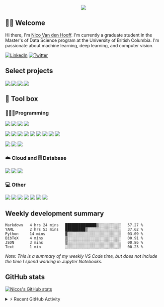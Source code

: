<!--Colour: #861AF7-->

<!--Typing header
To make your own: https://github.com/DenverCoder1/DenverCoder1/blob/main/README.md
-->
<p align="center">
  <img src="https://readme-typing-svg.herokuapp.com?color=%23861AF7&center=true&vCenter=true&lines=Welcome+to+Nico's+profile." />
</p>

<!--Welcome section-->
## 👋🏽 Welcome 
Hi there, I'm [Nico Van den Hooff](https://www.nicovandenhooff.com/).  I'm currently a graduate student in the Master's of Data Science program at the University of British Columbia.  I'm passionate about machine learning, deep learning, and computer vision.

<p align="left">
    <a href="https://www.linkedin.com/in/nicovandenhooff/"><img alt="LinkedIn" src="https://img.shields.io/badge/LinkedIn-0A66C2?logo=LinkedIn&logoColor=white"></a>
    <a href="https://twitter.com/nicovandenhooff"><img alt="Twitter" src="https://img.shields.io/badge/Twitter-1DA1F2?logo=Twitter&logoColor=white"></a>
</p>

<!--Projects section-->

## Select projects

<a href="https://github.com/nicovandenhooff/indoor-scene-detector">
  <img align="center" src="https://github-readme-stats.vercel.app/api/pin/?username=nicovandenhooff&repo=indoor-scene-detector&theme=midnight-purple" />
</a>
<a href="https://github.com/nicovandenhooff/reddit-data-collector">
  <img align="center" src="https://github-readme-stats.vercel.app/api/pin/?username=nicovandenhooff&repo=reddit-data-collector&theme=midnight-purple" />
</a>
<a href="https://github.com/nicovandenhooff/top-repo-analysis">
  <img align="center" src="https://github-readme-stats.vercel.app/api/pin/?username=nicovandenhooff&repo=top-repo-analysis&theme=midnight-purple" />
</a>
<a href="https://github.com/nicovandenhooff/wids-datathon-2022">
  <img align="center" src="https://github-readme-stats.vercel.app/api/pin/?username=nicovandenhooff&repo=wids-datathon-2022&theme=midnight-purple" />
</a>

<!--Tool box section-->
## 🧰 Tool box

### 👨🏽‍💻Programming

![](https://img.shields.io/badge/code-Python-861AF7?logo=python&logoColor=white)
![](https://custom-icon-badges.herokuapp.com/badge/code-SQL-861AF7?logo=database&logoColor=white)
![](https://img.shields.io/badge/code-R-861AF7?logo=R&logoColor=white)
![](https://img.shields.io/badge/code-Java-861AF7?logo=java&logoColor=white)

![](https://img.shields.io/badge/library-PyTorch-861AF7?logo=pytorch&logoColor=white)
![](https://img.shields.io/badge/library-scikit%20learn-861AF7?logo=scikit-learn&logoColor=white)
![](https://img.shields.io/badge/library-NumPy-861AF7?logo=numpy&logoColor=white)
![](https://img.shields.io/badge/library-pandas-861AF7?logo=pandas&logoColor=white)
![](https://img.shields.io/badge/library-SciPy-861AF7?logo=SciPy&logoColor=white)
![](https://img.shields.io/badge/library-statsmodels-861AF7)
![](https://img.shields.io/badge/library-Flask-861AF7?logo=flask&logoColor=white)
![](https://img.shields.io/badge/library-dash-861AF7?logo=plotly&logoColor=white)
![](https://img.shields.io/badge/library-pytest-861AF7?logo=pytest&logoColor=white)

![](https://custom-icon-badges.herokuapp.com/badge/data%20viz-matplotlib-861AF7?logo=matplotlib)
![](https://img.shields.io/badge/data%20viz-seaborn-861AF7)
![](https://img.shields.io/badge/data%20viz-Altair-861AF7)

### ☁️ Cloud and 🗄️ Database

![](https://img.shields.io/badge/cloud-aws-861AF7?logo=Amazon%20AWS&logoColor=white)
![](https://img.shields.io/badge/database-PostgreSQL-861AF7?logo=PostgreSQL&logoColor=white)
![](https://img.shields.io/badge/NoSQL-MongoDB-861AF7?logo=MongoDB&logoColor=white)

### 💻 Other

![](https://img.shields.io/badge/containers-Docker-861AF7?logo=docker&logoColor=white)
![](https://img.shields.io/badge/vc-git-861AF7?logo=git&logoColor=white)
![](https://img.shields.io/badge/vc-GitHub-861AF7?logo=github&logoColor=white)
![](https://img.shields.io/badge/BI-PowerBI-861AF7?logo=powerbi&logoColor=white)
![](https://img.shields.io/badge/spreadsheets-Microsoft%20Excel-861AF7?logo=Microsoft%20Excel&logoColor=white)
![](https://img.shields.io/badge/code-Markdown-861AF7?logo=markdown&logoColor=white)
![](https://img.shields.io/badge/code-Latex-861AF7?logo=latex&logoColor=white)

## Weekly development summary
<!--START_SECTION:waka-->

```text
Markdown   4 hrs 24 mins   ██████████████▒░░░░░░░░░░   57.27 %
YAML       2 hrs 53 mins   █████████▒░░░░░░░░░░░░░░░   37.62 %
Python     14 mins         ▓░░░░░░░░░░░░░░░░░░░░░░░░   03.09 %
BibTeX     4 mins          ▒░░░░░░░░░░░░░░░░░░░░░░░░   00.91 %
JSON       3 mins          ▒░░░░░░░░░░░░░░░░░░░░░░░░   00.86 %
Text       1 min           ░░░░░░░░░░░░░░░░░░░░░░░░░   00.23 %
```

<!--END_SECTION:waka-->

*Note: This is a summary of my weekly VS Code time, but does not include the time I spend working in Jupyter Notebooks.*

## GitHub stats

[![Nicos's GitHub stats](https://github-readme-stats.vercel.app/api?username=nicovandenhooff&title_color=FFFFFF&bg_color=000000&&text_color=861AF7&show_icons=true&icon_color=FFFFFF&count_private=true&include_all_commits=true)](https://github.com/anuraghazra/github-readme-stats)

<!-- [![Nico Van den Hooff's Github Activity Graph](https://activity-graph.herokuapp.com/graph?username=nicovandenhooff&bg_color=000000&color=FFFFFF&line=861AF7&point=861AF7)](https://github.com/ashutosh00710/github-readme-activity-graph) -->

<!-- https://github.com/jamesgeorge007/github-activity-readme -->
<details>
  <summary>⚡ Recent GitHub Activity</summary>
  <br/>
  
<!--START_SECTION:activity-->
1. ❗️ Closed issue [#129](https://github.com/rusty1s/pytorch_cluster/issues/129) in [rusty1s/pytorch_cluster](https://github.com/rusty1s/pytorch_cluster)
2. 🗣 Commented on [#129](https://github.com/rusty1s/pytorch_cluster/issues/129) in [rusty1s/pytorch_cluster](https://github.com/rusty1s/pytorch_cluster)
3. 🗣 Commented on [#129](https://github.com/rusty1s/pytorch_cluster/issues/129) in [rusty1s/pytorch_cluster](https://github.com/rusty1s/pytorch_cluster)
4. ❗️ Opened issue [#129](https://github.com/rusty1s/pytorch_cluster/issues/129) in [rusty1s/pytorch_cluster](https://github.com/rusty1s/pytorch_cluster)
5. 🎉 Merged PR [#61](https://github.com/nicovandenhooff/indoor-scene-detector/pull/61) in [nicovandenhooff/indoor-scene-detector](https://github.com/nicovandenhooff/indoor-scene-detector)
<!--END_SECTION:activity-->
</details>
